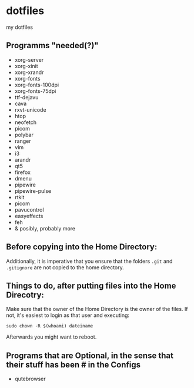 # dotfiles
my dotfiles

## Programms "needed(?)"

 - xorg-server
 - xorg-xinit
 - xorg-xrandr
 - xorg-fonts 
 - xorg-fonts-100dpi 
 - xorg-fonts-75dpi 
 - ttf-dejavu
 - cava
 - rxvt-unicode
 - htop
 - neofetch
 - picom
 - polybar
 - ranger
 - vim
 - i3 
 - arandr
 - qt5
 - firefox
 - dmenu
 - pipewire
 - pipewire-pulse
 - rtkit
 - picom
 - pavucontrol
 - easyeffects
 - feh
 - & posibly, probably more

## Before copying into the Home Directory:
Additionally, it is imperative that you ensure that the folders `.git` and `.gitignore` are not copied to the home directory.

## Things to do, after putting files into the Home Direcotry:

Make sure that the owner of the Home Directory is the owner of the files. If not, it's easiest to login as that user and executing: 
```
sudo chown -R $(whoami) dateiname
```
Afterwards you might want to reboot.
 
## Programs that are Optional, in the sense that their stuff has been # in the Configs

 - qutebrowser
